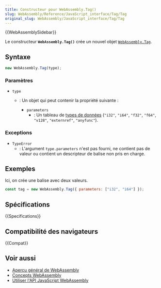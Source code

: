 ```yaml
---
title: Constructeur pour WebAssembly.Tag()
slug: WebAssembly/Reference/JavaScript_interface/Tag/Tag
original_slug: WebAssembly/JavaScript_interface/Tag/Tag
---
```


{{WebAssemblySidebar}}

Le constructeur **`WebAssembly.Tag()`** crée un nouvel objet [`WebAssembly.Tag`](/fr/docs/WebAssembly/JavaScript_interface/Tag).

## Syntaxe

```js
new WebAssembly.Tag(type);
```

### Paramètres

- `type`

  - : Un objet qui peut contenir la propriété suivante&nbsp;:

    - `parameters`
      - : Un tableau de [types de données](/fr/docs/WebAssembly/Understanding_the_text_format#types) (`"i32"`, `"i64"`, `"f32"`, `"f64"`, `"v128"`, `"externref"`, `"anyfunc"`).

### Exceptions

- `TypeError`
  - : L'argument `type.parameters` n'est pas fourni, ne contient pas de valeur ou contient un descripteur de balise non pris en charge.

## Exemples

Ici, on crée une balise avec deux valeurs.

```js
const tag = new WebAssembly.Tag({ parameters: ["i32", "i64"] });
```

## Spécifications

{{Specifications}}

## Compatibilité des navigateurs

{{Compat}}

## Voir aussi

- [Aperçu général de WebAssembly](/fr/docs/WebAssembly)
- [Concepts WebAssembly](/fr/docs/WebAssembly/Concepts)
- [Utiliser l'API JavaScript WebAssembly](/fr/docs/WebAssembly/Using_the_JavaScript_API)
